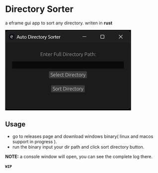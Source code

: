 # Directory Sorter

a eframe gui app to sort any directory.
writen in **rust**

![ScreenShot](./screenshot.png)

## Usage
- go to releases page and download windows binary( linux and macos support in progress ).
- run the binary input your dir path and click sort directory button.

**NOTE:** a console window will open, you can see the complete log there.

**`WIP`**
